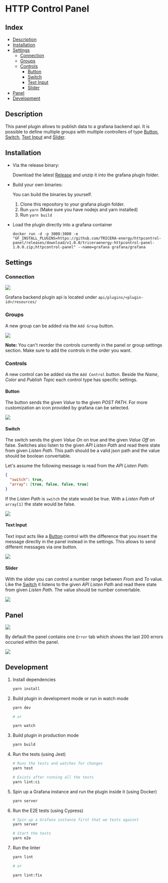 # HTTP Control Panel

## Index

- [Description](#description)
- [Installation](#installation)
- [Settings](#settings)
  - [Connection](#connection)
  - [Groups](#groups)
  - [Controls](#controls)
    - [Button](#button)
    - [Switch](#switch)
    - [Text Input](#text-input)
    - [Slider](#slider)
- [Panel](#panel)
- [Development](#development)

## Description

This panel plugin allows to publish data to a grafana backend api.
It is possible to define multiple groups with
multiple controllers of type [Button](#button), [Switch](#switch),
[Text Input](#text-input) and [Slider](#slider).

## Installation

- Via the release binary:

  Download the latest [Release](https://github.com/TRICERA-energy/httpcontrol-panel/releases) and unzip it into the grafana plugin folder.

- Build your own binaries:

  You can build the binaries by yourself.

  1.  Clone this repository to your grafana plugin folder.
  2.  Run `yarn` (Make sure you have nodejs and yarn installed)
  3.  Run `yarn build`

- Load the plugin directly into a grafana container

  ```
  docker run -d -p 3000:3000 -e "GF_INSTALL_PLUGINS=https://github.com/TRICERA-energy/httpcontrol-panel/releases/download/v1.0.0/triceraenergy-httpcontrol-panel-1.0.0.zip;httpcontrol-panel" --name=grafana grafana/grafana
  ```

## Settings

### Connection

![](/doc/connection.png)

Grafana backend plugin api is located under
`api/plugins/<plugin-id>/resources/`

### Groups

A new group can be added via the `Add Group` button.

![](/doc/group.png)

**Note:** You can't reorder the controls currently in the panel or group settings section. Make sure to add the controls in the order you want.

### Controls

A new control can be added via the `Add Control` button. Beside the _Name_, _Color_ and _Publish Topic_ each control type has specific settings.

#### Button

The button sends the given _Value_ to the given _POST PATH_. For more customization an icon provided by grafana can be selected.

![](/doc/button.png)

#### Switch

The switch sends the given _Value On_ on true and the given _Value Off_ on false. Switches also listen to the given _API Listen Path_ and read there state from given _Listen Path_. This path should be a valid json path and the value should be boolean convertable.

Let's assume the following message is read from the _API Listen Path_:

```json
{
  "switch": true,
  "array": [true, false, false, true]
}
```

If the _Listen Path_ is `switch` the state would be true.
With a _Listen Path_ of `array[1]` the state would be false.

![](/doc/switch.png)

#### Text Input

Text input acts like a [Button](#button) control with the difference that you insert the message directly in the panel instead in the settings. This allows to send different messages via one button.

![](/doc/text-input.png)

#### Slider

With the slider you can control a number range between _From_ and _To_ value. Like the [Switch](#switch) it listens to the given _API Listen Path_ and read there state from given _Listen Path_. The value should be number convertable.

![](/doc/slider.png)

## Panel

![](/doc/panel.png)

By default the panel contains one `Error` tab which shows the last 200 errors occuried within the panel.

![](/doc/panel-error.png)

## Development

1. Install dependencies

   ```bash
   yarn install
   ```

2. Build plugin in development mode or run in watch mode

   ```bash
   yarn dev

   # or

   yarn watch
   ```

3. Build plugin in production mode

   ```bash
   yarn build
   ```

4. Run the tests (using Jest)

   ```bash
   # Runs the tests and watches for changes
   yarn test

   # Exists after running all the tests
   yarn lint:ci
   ```

5. Spin up a Grafana instance and run the plugin inside it (using Docker)

   ```bash
   yarn server
   ```

6. Run the E2E tests (using Cypress)

   ```bash
   # Spin up a Grafana instance first that we tests against
   yarn server

   # Start the tests
   yarn e2e
   ```

7. Run the linter

   ```bash
   yarn lint

   # or

   yarn lint:fix
   ```
